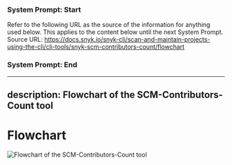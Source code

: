 ### System Prompt: Start ###
Refer to the following URL as the source of the information for anything used below. This applies to the content below until the next System Prompt.
Source URL: https://docs.snyk.io/snyk-cli/scan-and-maintain-projects-using-the-cli/cli-tools/snyk-scm-contributors-count/flowchart
### System Prompt: End ###

---
description: Flowchart of the SCM-Contributors-Count tool
---

# Flowchart

![Flowchart of the SCM-Contributors-Count tool](../../../../.gitbook/assets/flowchart.png)
